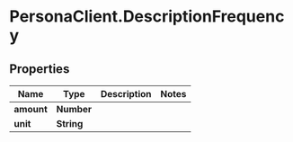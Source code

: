 # PersonaClient.DescriptionFrequency

## Properties
Name | Type | Description | Notes
------------ | ------------- | ------------- | -------------
**amount** | **Number** |  | 
**unit** | **String** |  | 



